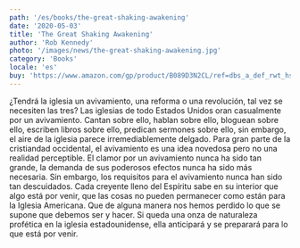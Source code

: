 ```yaml
---
path: '/es/books/the-great-shaking-awakening'
date: '2020-05-03'
title: 'The Great Shaking Awakening'
author: 'Rob Kennedy'
photo: '/images/news/the-great-shaking-awakening.jpg'
category: 'Books'
locale: 'es'
buy: 'https://www.amazon.com/gp/product/B089D3N2CL/ref=dbs_a_def_rwt_hsch_vapi_taft_p1_i1'
---
```


¿Tendrá la iglesia un avivamiento, una reforma o una revolución, tal vez se necesiten las tres? Las iglesias de todo Estados Unidos oran casualmente por un avivamiento. Cantan sobre ello, hablan sobre ello, bloguean sobre ello, escriben libros sobre ello, predican sermones sobre ello, sin embargo, el aire de la iglesia parece irremediablemente delgado. Para gran parte de la cristiandad occidental, el avivamiento es una idea novedosa pero no una realidad perceptible. El clamor por un avivamiento nunca ha sido tan grande, la demanda de sus poderosos efectos nunca ha sido más necesaria. Sin embargo, los requisitos para el avivamiento nunca han sido tan descuidados. Cada creyente lleno del Espíritu sabe en su interior que algo está por venir, que las cosas no pueden permanecer como están para la Iglesia Americana. Que de alguna manera nos hemos perdido lo que se supone que debemos ser y hacer. Si queda una onza de naturaleza profética en la iglesia estadounidense, ella anticipará y se preparará para lo que está por venir.